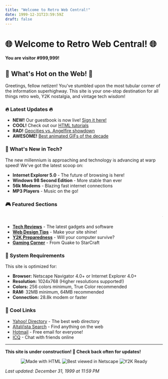```yaml
---
title: "Welcome to Retro Web Central!"
date: 1999-12-31T23:59:59Z
draft: false
---
```


# 🌐 Welcome to Retro Web Central! 🌐

**You are visitor #999,999!** 

## 🎉 What's Hot on the Web! 🎉

Greetings, fellow netizen! You've stumbled upon the most tubular corner of the information superhighway. This site is your one-stop destination for all things retro web, Y2K nostalgia, and vintage tech wisdom!

### 🔥 Latest Updates 🔥

- **NEW!** Our guestbook is now live! [Sign it here!](/guestbook/)
- **COOL!** Check out our [HTML tutorials](/posts/html-basics-1999/) 
- **RAD!** [Geocities vs. Angelfire showdown](/posts/geocities-vs-angelfire/)
- **AWESOME!** [Best animated GIFs of the decade](/posts/best-animated-gifs/)

### 📱 What's New in Tech?

The new millennium is approaching and technology is advancing at warp speed! We've got the latest scoop on:

- **Internet Explorer 5.0** - The future of browsing is here!
- **Windows 98 Second Edition** - More stable than ever
- **56k Modems** - Blazing fast internet connections
- **MP3 Players** - Music on the go!

### 🎮 Featured Sections

<marquee>**★ Don't forget to bookmark this site! ★**</marquee>

- **[Tech Reviews](/categories/tech/)** - The latest gadgets and software
- **[Web Design Tips](/categories/web-design/)** - Make your site shine!
- **[Y2K Preparedness](/categories/y2k/)** - Will your computer survive?
- **[Gaming Corner](/categories/gaming/)** - From Quake to StarCraft

### 💾 System Requirements

This site is optimized for:
- **Browser:** Netscape Navigator 4.0+ or Internet Explorer 4.0+
- **Resolution:** 1024x768 (Higher resolutions supported!)
- **Colors:** 256 colors minimum, True Color recommended
- **RAM:** 32MB minimum, 64MB recommended
- **Connection:** 28.8k modem or faster

### 🔗 Cool Links

- [Yahoo! Directory](http://www.yahoo.com) - The best web directory
- [AltaVista Search](http://www.altavista.com) - Find anything on the web
- [Hotmail](http://www.hotmail.com) - Free email for everyone!
- [ICQ](http://www.icq.com) - Chat with friends online

---

**This site is under construction! 🚧 Check back often for updates!**

<center>
<img src="https://via.placeholder.com/88x31/FF00FF/FFFFFF?text=Made+with+HTML" alt="Made with HTML" /> 
<img src="https://via.placeholder.com/88x31/00FFFF/000000?text=Best+viewed+in+Netscape" alt="Best viewed in Netscape" />
<img src="https://via.placeholder.com/88x31/FFFF00/000000?text=Y2K+Ready" alt="Y2K Ready" />
</center>

*Last updated: December 31, 1999 at 11:59 PM*
